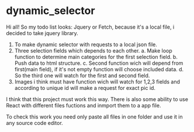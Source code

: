 # dynamic_selector
Hi all!
So my todo list looks:
Jquery or Fetch, because it's a local file, i decided to take jquery library.
1. To make dynamic selector with requests to a local json file.
2. Three selection fields which depends to each other.
    a. Make loop function to determine main categories for the first selection field.
    b. Push data to html structure.
    c. Second function wich will depend from first(main field), if it's not empty function will choose included data.
    d. So the third one will watch for the first and second field.
3. Images i think must have function wich will watch for 1,2,3 fields and according to unique id will make a request for exact pic id.


I think that this project must work this way. There is also some ability to use React with different files fuctions and inmport them to a app file.



To check this work you need only paste all files in one folder and use it in any source code editor.
